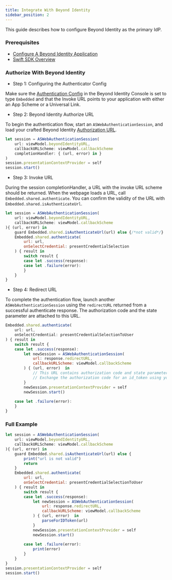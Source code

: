 ```yaml
---
title: Integrate With Beyond Identity
sidebar_position: 2
---
```


This guide describes how to configure Beyond Identity as the primary IdP.

### Prerequisites

 - [Configure A Beyond Identity Application](../../?)
 - [Swift SDK Overview](overview)

### Authorize With Beyond Identity
 - Step 1: Configuring the Authenticator Config

Make sure the [Authentication Config](../../platform-overview/authenticator-config#embedded) in the Beyond Identity Console is set to type `Embedded` and that the Invoke URL points to your application with either an App Scheme or a Universal Link.

 - Step 2: Beyond Identity Authorize URL

To begin the authentication flow, start an `ASWebAuthenticationSession`, and load your crafted Beyond Identity [Authorization URL](??).

```javascript
let session = ASWebAuthenticationSession(
    url: viewModel.beyondIdentityURL,
    callbackURLScheme: viewModel.callbackScheme
    completionHandler: { (url, error) in }
)
session.presentationContextProvider = self
session.start()
```

 - Step 3: Invoke URL

During the session completionHandler, a URL with the invoke URL scheme should be returned. When the webpage loads a URL, call `Embedded.shared.authenticate`. You can confirm the validity of the URL with `Embedded.shared.isAuthenticateUrl`.

```javascript
let session = ASWebAuthenticationSession(
    url: viewModel.beyondIdentityURL,
    callbackURLScheme: viewModel.callbackScheme
){ (url, error) in
    guard Embedded.shared.isAuthenticateUrl(url) else {/*not valid*/}
    Embedded.shared.authenticate(
        url: url,
        onSelectCredential: presentCredentialSelection
    ) { result in
        switch result {
        case let .success(response):         
        case let .failure(error):
        }
    }
}
```

 - Step 4: Redirect URL

To complete the authentication flow, launch another `ASWebAuthenticationSession` using the `redirectURL` returned from a successful authenticate response. The authorization code and the state parameter are attached to this URL.

```javascript
Embedded.shared.authenticate(
    url: url,
    onSelectCredential: presentCredentialSelectionToUser
) { result in
    switch result {
    case let .success(response):
        let newSession = ASWebAuthenticationSession(
            url: response.redirectURL, 
            callbackURLScheme: viewModel.callbackScheme
        ) { (url, error)  in
            // This URL contains authorization code and state parameters
            // Exchange the authorization code for an id_token using your Beyond Identity Token Endpoint.
        }
        newSession.presentationContextProvider = self
        newSession.start()
                
    case let .failure(error):
    }
}
```

### Full Example

```javascript
let session = ASWebAuthenticationSession(
    url: viewModel.beyondIdentityURL,
    callbackURLScheme: viewModel.callbackScheme
){ (url, error) in
    guard Embedded.shared.isAuthenticateUrl(url) else { 
        print("url is not valid")
        return
    }
    Embedded.shared.authenticate(
        url: url,
        onSelectCredential: presentCredentialSelectionToUser
    ) { result in
        switch result {
        case let .success(response):
            let newSession = ASWebAuthenticationSession(
                url: response.redirectURL, 
                callbackURLScheme: viewModel.callbackScheme
            ) { (url, error)  in
                parseForIDToken(url)
            }
            newSession.presentationContextProvider = self
            newSession.start()
                    
        case let .failure(error):
            print(error)
        }
    }
}
session.presentationContextProvider = self
session.start()
```